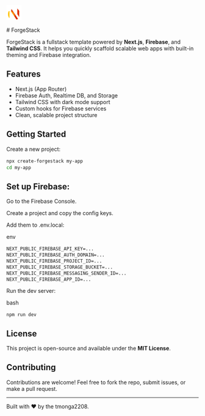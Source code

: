 <p align="left">
  <img src="forgestack.png" alt="ForgeStack Logo" width="40" />
</p>
# ForgeStack

ForgeStack is a fullstack template powered by **Next.js**, **Firebase**, and **Tailwind CSS**. It helps you quickly scaffold scalable web apps with built-in theming and Firebase integration.

## Features

- Next.js (App Router)
- Firebase Auth, Realtime DB, and Storage
- Tailwind CSS with dark mode support
- Custom hooks for Firebase services
- Clean, scalable project structure

## Getting Started

Create a new project:

```bash
npx create-forgestack my-app
cd my-app
```
## Set up Firebase:

Go to the Firebase Console.

Create a project and copy the config keys.

Add them to .env.local:

env
```
NEXT_PUBLIC_FIREBASE_API_KEY=...
NEXT_PUBLIC_FIREBASE_AUTH_DOMAIN=...
NEXT_PUBLIC_FIREBASE_PROJECT_ID=...
NEXT_PUBLIC_FIREBASE_STORAGE_BUCKET=...
NEXT_PUBLIC_FIREBASE_MESSAGING_SENDER_ID=...
NEXT_PUBLIC_FIREBASE_APP_ID=...
```
Run the dev server:

bash
```
npm run dev
```

## License

This project is open-source and available under the **MIT License**.

## Contributing

Contributions are welcome! Feel free to fork the repo, submit issues, or make a pull request.

---

Built with ❤️ by the tmonga2208.
